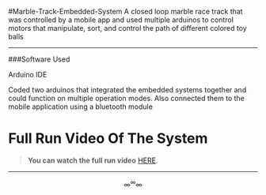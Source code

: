 #Marble-Track-Embedded-System
A closed loop marble race track that was controlled by a mobile app and used multiple arduinos to control motors that manipulate, sort, and control the path of different colored toy balls


------------


###Software Used

 Arduino IDE
 
Coded two arduinos that integrated the embedded systems together and could function on multiple operation modes. Also connected them to the mobile application using a bluetooth module



# Full Run Video Of The System

> **You can watch the full run video** [HERE](https://drive.google.com/file/d/11tCpQyxo-9oLgXuE9F1YCIPS8HxX2rRQ/view).

------------
$$
  \infty^\infty\infty  
$$
